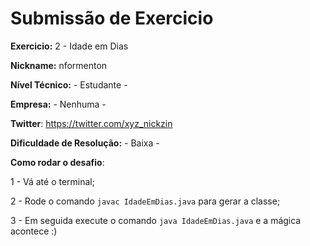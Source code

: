 # Submissão de Exercicio

**Exercicio:** 2 - Idade em Dias

**Nickname:** nformenton

**Nível Técnico:** - Estudante -

**Empresa:** - Nenhuma -

**Twitter**: https://twitter.com/xyz_nickzin

**Dificuldade de Resolução:** - Baixa -

**Como rodar o desafio**:

1 - Vá até o terminal;

2 - Rode o comando `javac IdadeEmDias.java` para gerar a classe;

3 - Em seguida execute o comando `java IdadeEmDias.java` e a mágica acontece :)
